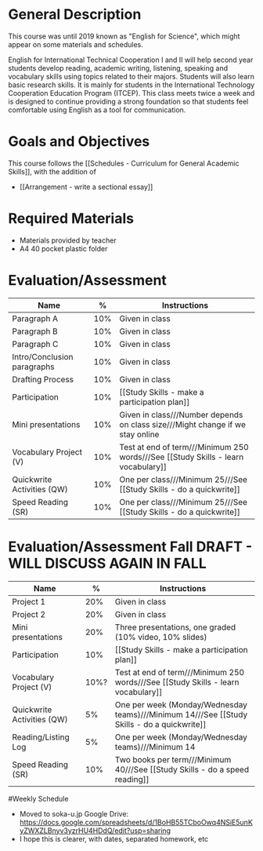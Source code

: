 # General Description
This course was until 2019 known as "English for Science", which might appear on some materials and schedules. 

English for International Technical Cooperation I and II will help second year students develop reading, academic writing, listening, speaking and vocabulary skills using topics related to their majors. Students will also learn basic research skills. It is mainly for students in the International Technology Cooperation Education Program (ITCEP). This class meets twice a week and is designed to continue providing a strong foundation so that students feel comfortable using English as a tool for communication.

# Goals and Objectives
This course follows the [[Schedules - Curriculum for General Academic Skills]], with the addition of
* [[Arrangement - write a sectional essay]]

# Required Materials
* Materials provided by teacher
* A4 40 pocket plastic folder

# Evaluation/Assessment
Name                        |%      |Instructions
----------------------------|-------|-------------
Paragraph A     		    |10%    |Given in class  
Paragraph B   			  	|10%    |Given in class  
Paragraph C                 |10%    |Given in class  
Intro/Conclusion paragraphs |10%    |Given in class 
Drafting Process            |10%    |Given in class 
Participation               |10%    |[[Study Skills - make a participation plan]] 
Mini presentations          |10%    |Given in class///Number depends on class size///Might change if we stay online
Vocabulary Project (V)      |10%    |Test at end of term///Minimum 250 words///See [[Study Skills - learn vocabulary]]
Quickwrite Activities (QW)  |10%    |One per class///Minimum 25///See [[Study Skills - do a quickwrite]]    
Speed Reading (SR)  		|10%    |One per class///Minimum 25///See [[Study Skills - do a quickwrite]]    


# Evaluation/Assessment Fall DRAFT - WILL DISCUSS AGAIN IN FALL
Name                        |%      |Instructions
----------------------------|-------|-------------
Project 1                   |20%    |Given in class
Project 2               	|20% 	|Given in class
Mini presentations          |20%    |Three presentations, one graded (10% video, 10% slides)
Participation               |10%    |[[Study Skills - make a participation plan]]   
Vocabulary Project (V)      |10%?   |Test at end of term///Minimum 250 words///See [[Study Skills - learn vocabulary]]
Quickwrite Activities (QW)  |5%    	|One per week (Monday/Wednesday teams)///Minimum 14///See [[Study Skills - do a quickwrite]]    
Reading/Listing Log    		|5%    	|One per week (Monday/Wednesday teams)///Minimum 14  
Speed Reading (SR)          |10%    |Two books per term///Minimum 40///See [[Study Skills - do a speed reading]]



#Weekly Schedule
* Moved to soka-u.jp Google Drive: https://docs.google.com/spreadsheets/d/1BoHB55TCboOwq4NSiE5unKyZWXZLBnyv3yzrHU4HDdQ/edit?usp=sharing
* I hope this is clearer, with dates, separated homework, etc











